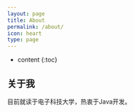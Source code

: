 ```yaml
---
layout: page
title: About
permalink: /about/
icon: heart
type: page
---
```


* content
{:toc}
## 关于我

目前就读于电子科技大学，热衷于Java开发。
